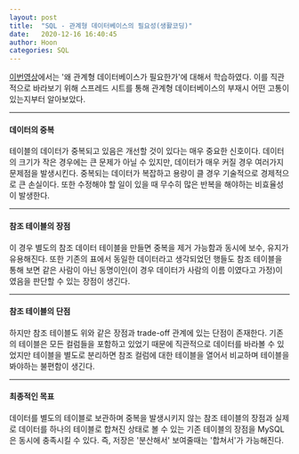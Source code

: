 ```yaml
---
layout: post
title:  "SQL - 관계형 데이터베이스의 필요성(생활코딩)"
date:   2020-12-16 16:40:45
author: Hoon
categories: SQL
---
```


[이번영상](https://opentutorials.org/course/3161/19544)에서는 '왜 관계형 데이터베이스가 필요한가'에 대해서 학습하였다. 이를 직관적으로 바라보기 위해 스프레드 시트를 통해 관계형 데이터베이스의 부재시 어떤 고통이 있는지부터 알아보았다. 

----

#### 데이터의 중복

테이블의 데이터가 중복되고 있음은 개선할 것이 있다는  매우 중요한 신호이다. 데이터의 크기가 작은 경우에는 큰 문제가 아닐 수 있지만, 데이터가 매우 커질 경우 여러가지 문제점을 발생시킨다. 중복되는 데이터가 복잡하고 용량이 클 경우 기술적으로 경제적으로 큰 손실이다. 또한 수정해야 할 일이 있을 때 무수히 많은 반복을 해야하는 비효율성이 발생한다. 

----

#### 참조 테이블의 장점

이 경우 별도의 참조 데이터 테이블을 만들면 중복을 제거 가능함과 동시에 보수, 유지가 유용해진다. 또한 기존의 표에서 동일한 데이터라고 생각되었던 행들도 참조 테이블을 통해 보면 같은 사람이 아닌 동명이인(이 경우 데이터가 사람의 이름 이였다고 가정)이였음을 판단할 수 있는 장점이 생긴다. 

----

#### 참조 테이블의 단점

하지만 참조 테이블도 위와 같은 장점과 trade-off 관계에 있는 단점이 존재한다. 기존의 테이블은 모든 컬럼들을 포함하고 있었기 때문에 직관적으로 데이터를 바라볼 수 있었지만 테이블을 별도로 분리하면 참조 컬럼에 대한 테이블을 열어서 비교하며 테이블을 봐야하는 불편함이 생긴다.

----

#### 최종적인 목표

데이터를 별도의 테이블로 보관하며 중복을 발생시키지 않는 참조 테이블의 장점과 실제로 데이터를 하나의 테이블로 합쳐진 상태로 볼 수 있는 기존 테이블의 장점을 MySQL은 동시에 충족시킬 수 있다. 즉, 저장은 '분산해서' 보여줄때는 '합쳐서'가 가능해진다.

